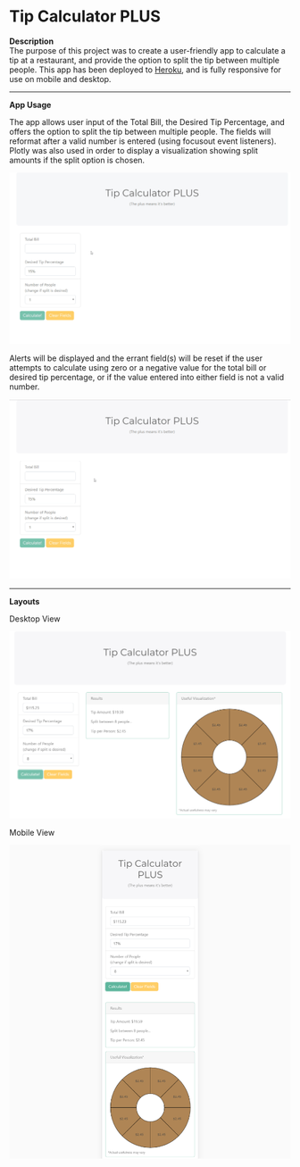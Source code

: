 # Tip Calculator PLUS

**Description**  
The purpose of this project was to create a user-friendly app to calculate a tip at a restaurant, and provide the option to split the tip between multiple people.  This app has been deployed to [Heroku](https://tip-calculator-plus.herokuapp.com), and is fully responsive for use on mobile and desktop.

---

**App Usage**  

The app allows user input of the Total Bill, the Desired Tip Percentage, and offers the option to split the tip between multiple people.  The fields will reformat after a valid number is entered (using focusout event listeners).  Plotly was also used in order to display a visualization showing split amounts if the split option is chosen.

![alt text](assets/images/results.gif "Calculation Results")

Alerts will be displayed and the errant field(s) will be reset if the user attempts to calculate using zero or a negative value for the total bill or desired tip percentage, or if the value entered into either field is not a valid number.  

![alt text](assets/images/alert.gif "Alert Example")

---

**Layouts**  

Desktop View  

![alt text](assets/images/desktop.png "Calculation Results")

Mobile View  

![alt text](assets/images/mobile.png "Calculation Results")

